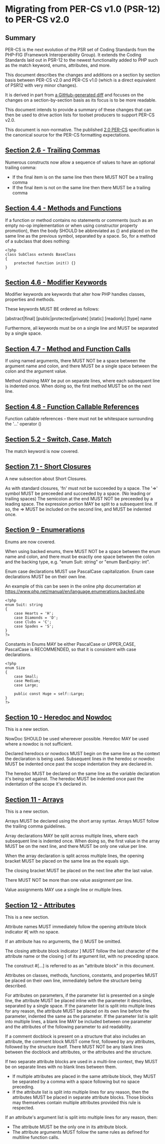 # Migrating from PER-CS v1.0 (PSR-12) to PER-CS v2.0 ###

## Summary

PER-CS is the next evolution of the PSR set of Coding Standards from the
PHP-FIG (Framework Interoperability Group). It extends the Coding Standards
laid out in PSR-12 to the newest functionality added to PHP such as the match
keyword, enums, attributes, and more.

This document describes the changes and additions on a section by section
basis between PER-CS v2.0 and PER-CS v1.0 (which is a direct equivalent of 
PSR12 with very minor changes).

It is derived in part from [a GitHub-generated diff](https://github.com/php-fig/per-coding-style/compare/1.0.0...2.0.0#files_bucket)
and focuses on the changes on a section-by-section basis as its focus is to be more readable.

This document intends to provide a summary of these changes that can
then be used to drive action lists for toolset producers to support PER-CS v2.0.

This document is non-normative.  The published [2.0 PER-CS](https://www.php-fig.org/per/coding-style/) specification 
is the canonical source for the PER-CS formatting expectations.

## [Section 2.6 - Trailing Commas](https://www.php-fig.org/per/coding-style/#26-trailing-commas)

Numerous constructs now allow a sequence of values to have an optional trailing
comma:
 * If the final item is on the same line then there MUST NOT be a trailing comma
 * If the final item is not on the same line then there MUST be a trailing comma

## [Section 4.4 - Methods and Functions](https://www.php-fig.org/per/coding-style/#44-methods-and-functions)

If a function or method contains no statements or comments (such as an empty
no-op implementation or when using constructor property promotion), then the
body SHOULD be abbreviated as {} and placed on the same line as the previous
symbol, separated by a space.
So, for a method of a subclass that does nothing:

    <?php
    class SubClass extends BaseClass
    {
        protected function init() {}
    }

## [Section 4.6 - Modifier Keywords](https://www.php-fig.org/per/coding-style/#46-modifier-keywords)

Modifier keywords are keywords that alter how PHP handles classes,
properties and methods.

These keywords MUST BE ordered as follows:

[abstract|final] [public|protected|private] [static] [readonly]
[type] name

Furthermore, all keywords must be on a single line and MUST be separated
by a single space.

## [Section 4.7 - Method and Function Calls](https://www.php-fig.org/per/coding-style/#47-method-and-function-calls)

If using named arguments, there MUST NOT be a space between the argument name and colon, 
and there MUST be a single space between the colon and the argument value.

Method chaining MAY be put on separate lines, where each subsequent line is indented once. When doing so, the first method MUST be on the next line.

## [Section 4.8 - Function Callable References](https://www.php-fig.org/per/coding-style/#48-function-callable-references)

Function callable references - there must not be whitespace surrounding the '...' operator ()

## [Section 5.2 - Switch, Case, Match](https://www.php-fig.org/per/coding-style/#52-switch-case-match)

The match keyword is now covered.

## [Section 7.1 - Short Closures](https://www.php-fig.org/per/coding-style/#71-short-closures)

A new subsection about Short Closures.

As with standard closures, 'fn' must not be succeeded by a space.
The '=>' symbol MUST be preceeded and succeeded by a space. (No leading or trailing spaces)
The semicolon at the end MUST NOT be preceeded by a leading space.
The expression portion MAY be split to a subsequent line. If so, the => MUST be 
included on the second line, and MUST be indented once.

## [Section 9 - Enumerations](https://www.php-fig.org/per/coding-style/#9-enumerations)

Enums are now covered.

When using backed enums, there MUST NOT be a space between the enum name and 
colon, and there must be exactly one space between the colon and the backing
type, e.g. "enum Suit: string" or "enum BanExpiry: int".

Enum case declarations MUST use PascalCase capitalization. Enum case
declarations MUST be on their own line.

An example of this can be seen in the online php documentation at https://www.php.net/manual/en/language.enumerations.backed.php

    <?php
    enum Suit: string
    {
        case Hearts = 'H';
        case Diamonds = 'D';
        case Clubs = 'C';
        case Spades = 'S';
    }
    ?>

Constants in Enums MAY be either PascalCase or UPPER_CASE, PascalCase
is RECOMMENDED, so that it is consistent with case declarations.

    <?php
    enum Size
    {
        case Small;
        case Medium;
        case Large;
    
        public const Huge = self::Large;
    }
    ?>

## [Section 10 - Heredoc and Nowdoc](https://www.php-fig.org/per/coding-style/#10-heredoc-and-nowdoc)

This is a new section.

NowDoc SHOULD be used whereever possible. Heredoc MAY be used where a
nowdoc is not sufficient.

Declared heredocs or nowdocs MUST begin on the same line as the context
the declaration is being used. Subsequent lines in the heredoc
or nowdoc MUST be indented once past the scope indentation they are
declared in.

The heredoc MUST be declared on the same line as the variable declaration it's being set against.
The heredoc MUST be indented once past the indentation of the scope it's declared in.

## [Section 11 - Arrays](https://www.php-fig.org/per/coding-style/#11-arrays)

This is a new section.

Arrays MUST be declared using the short array syntax.
Arrays MUST follow the trailing comma guidelines.

Array declarations MAY be split across multiple lines, where each
subsequent line is indented once. When doing so, the first value in the
array MUST be on the next line, and there MUST be only one value per line.

When the array declaration is split across multiple lines, the opening
bracket MUST be placed on the same line as the equals sign. 

The closing bracket MUST be placed on the next line after the last value. 

There MUST NOT be more than one value assignment per line. 

Value assignments MAY use a single line or multiple lines.

## [Section 12 - Attributes](https://www.php-fig.org/per/coding-style/#12-attributes)

This is a new section.

Attribute names MUST immediately follow the opening attribute block indicator #[ with no space.

If an attribute has no arguments, the () MUST be omitted.

The closing attribute block indicator ] MUST follow the last character
of the attribute name or the closing ) of its argument list, with no
preceding space.

The construct #[...] is referred to as an "attribute block" in this document.

Attributes on classes, methods, functions, constants, and properties
MUST be placed on their own line, immediately before the structure
being described.

For attributes on parameters, if the parameter list is presented on a
single line, the attribute MUST be placed inline with the parameter it
describes, separated by a single space. If the parameter list is split
into multiple lines for any reason, the attribute MUST be placed on its
own line before the parameter, indented the same as the parameter. If
the parameter list is split into multiple lines, a blank line MAY be
included between one parameter and the attributes of the following
parameter to aid readability.

If a comment docblock is present on a structure that also includes an
attribute, the comment block MUST come first, followed by any attributes,
followed by the structure itself. There MUST NOT be any blank lines
between the docblock and attributes, or the attributes and the structure.

If two separate attribute blocks are used in a multi-line context,
they MUST be on separate lines with no blank lines between them.

 * If multiple attributes are placed in the same attribute block, they MUST be separated by a comma with a space following but no space preceding. 
 * If the attribute list is split into multiple lines for any reason, then the attributes MUST be placed in separate attribute blocks. Those blocks may themselves contain multiple attributes provided this rule is respected.

If an attribute's argument list is split into multiple lines for any reason, then:

 * The attribute MUST be the only one in its attribute block.
 * The attribute arguments MUST follow the same rules as defined for multiline function calls.

